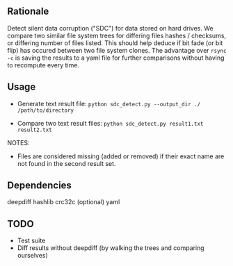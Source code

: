 ## Rationale

Detect silent data corruption ("SDC") for data stored on hard drives.
We compare two similar file system trees for differing files hashes / checksums, or differing number of files listed.
This should help deduce if bit fade (or bit flip) has occured between two file system  clones.
The advantage over `rsync -c` is saving the results to a yaml file for further comparisons without having to recompute every time.

## Usage

* Generate text result file:
`python sdc_detect.py --output_dir ./ /path/to/directory`

* Compare two text result files:
`python sdc_detect.py result1.txt result2.txt`

NOTES:

* Files are considered missing (added or removed) if their exact name are not found in the second result set.

## Dependencies

deepdiff
hashlib
crc32c (optional)
yaml

## TODO

* Test suite
* Diff results without deepdiff (by walking the trees and comparing ourselves)